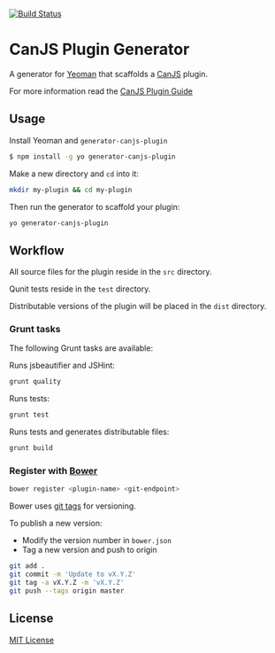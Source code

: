 [![Build Status](https://secure.travis-ci.org/ccummings/generator-canjs-plugin.png?branch=master)](https://travis-ci.org/ccummings/generator-canjs-plugin)

# CanJS Plugin Generator

A generator for [Yeoman](http://yeoman.io/) that scaffolds a [CanJS](http://canjs.com) plugin.

For more information read the [CanJS Plugin Guide](http://canjs.com/guides/Plugins.html)

## Usage

Install Yeoman and `generator-canjs-plugin`

```bash
$ npm install -g yo generator-canjs-plugin
```

Make a new directory and `cd` into it:

```bash
mkdir my-plugin && cd my-plugin
```

Then run the generator to scaffold your plugin:

```bash
yo generator-canjs-plugin
```
## Workflow

All source files for the plugin reside in the `src` directory.

Qunit tests reside in the `test` directory.

Distributable versions of the plugin will be placed in the `dist` directory.

### Grunt tasks

The following Grunt tasks are available:

Runs jsbeautifier and JSHint:

```bash
grunt quality
```

Runs tests:

```bash
grunt test
```

Runs tests and generates distributable files:

```bash
grunt build
```

### Register with [Bower](http://bower.io/)

```bash
bower register <plugin-name> <git-endpoint>
```

Bower uses [git tags](http://git-scm.com/book/en/Git-Basics-Tagging) for versioning.

To publish a new version:

- Modify the version number in `bower.json`
- Tag a new version and push to origin

```bash
git add .
git commit -m 'Update to vX.Y.Z'
git tag -a vX.Y.Z -m 'vX.Y.Z'
git push --tags origin master
```

## License

[MIT License](http://en.wikipedia.org/wiki/MIT_License)
